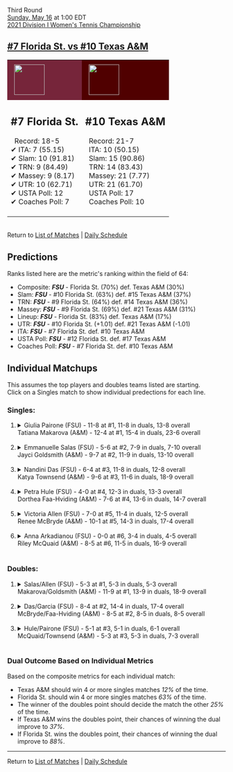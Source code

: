 Third Round  
[Sunday, May 16](../../schedule/05-16.md) at 1:00 EDT  
[2021 Division I Women's Tennis Championship](../index.md)  
## [#7 Florida St. vs #10 Texas A&M](https://www.ncaa.com/game/5833701)  

<table><tr style="background-color: #d9d9d9 !important"><td style="background-color: #76253A !important"><img src="https://www.ncaa.com/sites/default/files/images/logos/schools/f/florida-st.70.png" width="70" height="70" style="padding: 8px;" /></td><td style="background-color: #500000 !important"><img src="https://www.ncaa.com/sites/default/files/images/logos/schools/t/texas-am.70.png" width="70" height="70" style="padding: 8px;" /></td></tr><tr>
<td>  

<h2>#7 Florida St.</h2>  
&nbsp; Record: 18-5<br>  
&#10004; ITA: 7 (55.15)<br>  
&#10004; Slam: 10 (91.81)<br>  
&#10004; TRN: 9 (84.49)<br>  
&#10004; Massey: 9 (8.17)<br>  
&#10004; UTR: 10 (62.71)<br>  
&#10004; USTA Poll: 12<br>  
&#10004; Coaches Poll: 7<br>  
<br>  

</td>
<td>  

<h2>#10 Texas A&M</h2>  
&nbsp; Record: 21-7<br>  
&nbsp; ITA: 10 (50.15)<br>  
&nbsp; Slam: 15 (90.86)<br>  
&nbsp; TRN: 14 (83.43)<br>  
&nbsp; Massey: 21 (7.77)<br>  
&nbsp; UTR: 21 (61.70)<br>  
&nbsp; USTA Poll: 17<br>  
&nbsp; Coaches Poll: 10<br>  
<br>  

</td>
</tr></table>  


<br>Return to [List of Matches](../index.md) &#124; [Daily Schedule](../../schedule/05-16.md)

## Predictions  

Ranks listed here are the metric's ranking within the field of 64:  
- Composite: ***FSU*** - Florida St. (70%) def. Texas A&M (30%)  
- Slam: ***FSU*** - #10 Florida St. (63%) def. #15 Texas A&M (37%)  
- TRN: ***FSU*** - #9 Florida St. (64%) def. #14 Texas A&M (36%)  
- Massey: ***FSU*** - #9 Florida St. (69%) def. #21 Texas A&M (31%)  
- Lineup: ***FSU*** - Florida St. (83%) def. Texas A&M (17%)  
- UTR: ***FSU*** - #10 Florida St. (+1.01) def. #21 Texas A&M (-1.01)  
- ITA: ***FSU*** - #7 Florida St. def. #10 Texas A&M  
- USTA Poll: ***FSU*** - #12 Florida St. def. #17 Texas A&M  
- Coaches Poll: ***FSU*** - #7 Florida St. def. #10 Texas A&M  

## Individual Matchups  
This assumes the top players and doubles teams listed are starting.  
Click on a Singles match to show individual predections for each line.  

### Singles:  

<ol>
<li><details>
<summary markdown="span">Giulia Pairone (FSU) - 11-8 at #1, 11-8 in duals, 13-8 overall<br>Tatiana Makarova (A&M) - 12-4 at #1, 15-4 in duals, 23-6 overall</summary>
<h4>Predictions</h4><ul>
<li>Composite: <b><i>FSU</i></b> - Pairone (57%) def. Makarova (43%)</li>  
<li>Slam: <b><i>FSU</i></b> - Pairone (71%) def. Makarova (29%)</li>  
<li>TRN: <b><i>FSU</i></b> - Pairone (60%) def. Makarova (40%)</li>  
<li>Massey: <b><i>FSU</i></b> - Pairone (57%) def. Makarova (43%)</li>  
<li>UTR: <b><i>A&M</i></b> - Makarova (58%) def. Pairone (42%)</li>  
<li>ITA: <b><i>FSU</i></b> - Pairone (30.67) def. Makarova (21.86)</li>  
</ul>
</details>&nbsp;</li>
<li><details>
<summary markdown="span">Emmanuelle Salas (FSU) - 5-6 at #2, 7-9 in duals, 7-10 overall<br>Jayci Goldsmith (A&M) - 9-7 at #2, 11-9 in duals, 13-10 overall</summary>
<h4>Predictions</h4><ul>
<li>Composite: <b><i>FSU</i></b> - Salas (58%) def. Goldsmith (42%)</li>  
<li>Slam: <b><i>A&M</i></b> - Goldsmith (52%) def. Salas (48%)</li>  
<li>TRN: <b><i>FSU</i></b> - Salas (51%) def. Goldsmith (49%)</li>  
<li>Massey: <b><i>FSU</i></b> - Salas (59%) def. Goldsmith (41%)</li>  
<li>UTR: <b><i>FSU</i></b> - Salas (76%) def. Goldsmith (24%)</li>  
<li>ITA: <b><i>FSU</i></b> - Salas (14.35) def. Goldsmith (3.03)</li>  
</ul>
</details>&nbsp;</li>
<li><details>
<summary markdown="span">Nandini Das (FSU) - 6-4 at #3, 11-8 in duals, 12-8 overall<br>Katya Townsend (A&M) - 9-6 at #3, 11-6 in duals, 18-9 overall</summary>
<h4>Predictions</h4><ul>
<li>Composite: <b><i>A&M</i></b> - Townsend (53%) def. Das (47%)</li>  
<li>Slam: <b><i>FSU</i></b> - Das (51%) def. Townsend (49%)</li>  
<li>TRN: <b><i>A&M</i></b> - Townsend (54%) def. Das (46%)</li>  
<li>Massey: <b><i>FSU</i></b> - Das (53%) def. Townsend (47%)</li>  
<li>UTR: <b><i>A&M</i></b> - Townsend (64%) def. Das (36%)</li>  
<li>ITA: <b><i>A&M</i></b> - Townsend (3.71) def. Das (2.52)</li>  
</ul>
</details>&nbsp;</li>
<li><details>
<summary markdown="span">Petra Hule (FSU) - 4-0 at #4, 12-3 in duals, 13-3 overall<br>Dorthea Faa-Hviding (A&M) - 7-6 at #4, 13-6 in duals, 14-7 overall</summary>
<h4>Predictions</h4><ul>
<li>Composite: <b><i>FSU</i></b> - Hule (72%) def. Faa-Hviding (28%)</li>  
<li>Slam: <b><i>FSU</i></b> - Hule (68%) def. Faa-Hviding (32%)</li>  
<li>TRN: <b><i>FSU</i></b> - Hule (75%) def. Faa-Hviding (25%)</li>  
<li>Massey: <b><i>FSU</i></b> - Hule (74%) def. Faa-Hviding (26%)</li>  
<li>UTR: <b><i>FSU</i></b> - Hule (70%) def. Faa-Hviding (30%)</li>  
<li>ITA: <b><i>FSU</i></b> - Hule (3.24) def. Faa-Hviding (1.87)</li>  
</ul>
</details>&nbsp;</li>
<li><details>
<summary markdown="span">Victoria Allen (FSU) - 7-0 at #5, 11-4 in duals, 12-5 overall<br>Renee McBryde (A&M) - 10-1 at #5, 14-3 in duals, 17-4 overall</summary>
<h4>Predictions</h4><ul>
<li>Composite: <b><i>FSU</i></b> - Allen (76%) def. McBryde (24%)</li>  
<li>Slam: <b><i>FSU</i></b> - Allen (76%) def. McBryde (24%)</li>  
<li>TRN: <b><i>FSU</i></b> - Allen (74%) def. McBryde (26%)</li>  
<li>Massey: <b><i>FSU</i></b> - Allen (76%) def. McBryde (24%)</li>  
<li>UTR: <b><i>FSU</i></b> - Allen (77%) def. McBryde (23%)</li>  
<li>ITA: <b><i>FSU</i></b> - Allen (2.90) def. McBryde (2.44)</li>  
</ul>
</details>&nbsp;</li>
<li><details>
<summary markdown="span">Anna Arkadianou (FSU) - 0-0 at #6, 3-4 in duals, 4-5 overall<br>Riley McQuaid (A&M) - 8-5 at #6, 11-5 in duals, 16-9 overall</summary>
<h4>Predictions</h4><ul>
<li>Composite: <b><i>FSU</i></b> - Arkadianou (75%) def. McQuaid (25%)</li>  
<li>Slam: <b><i>FSU</i></b> - Arkadianou (74%) def. McQuaid (26%)</li>  
<li>TRN: <b><i>FSU</i></b> - Arkadianou (74%) def. McQuaid (26%)</li>  
<li>Massey: <b><i>FSU</i></b> - Arkadianou (72%) def. McQuaid (28%)</li>  
<li>UTR: <b><i>FSU</i></b> - Arkadianou (78%) def. McQuaid (22%)</li>  
<li>ITA: <b><i>A&M</i></b> - McQuaid (2.12) def. Arkadianou (0.00)</li>  
</ul>
</details>&nbsp;</li>
</ol>

### Doubles:  

<ol>
<li><details>
<summary markdown="span">Salas/Allen (FSU) - 5-3 at #1, 5-3 in duals, 5-3 overall<br>Makarova/Goldsmith (A&M) - 11-9 at #1, 13-9 in duals, 18-9 overall</summary>
<br>Sorry, we don't have any metrics for this match
</details>&nbsp;</li>
<li><details>
<summary markdown="span">Das/Garcia (FSU) - 8-4 at #2, 14-4 in duals, 17-4 overall<br>McBryde/Faa-Hviding (A&M) - 8-5 at #2, 8-5 in duals, 8-5 overall</summary>
<br>Sorry, we don't have any metrics for this match
</details>&nbsp;</li>
<li><details>
<summary markdown="span">Hule/Pairone (FSU) - 5-1 at #3, 5-1 in duals, 6-1 overall<br>McQuaid/Townsend (A&M) - 5-3 at #3, 5-3 in duals, 7-3 overall</summary>
<br>Sorry, we don't have any metrics for this match
</details>&nbsp;</li>
</ol>

### Dual Outcome Based on Individual Metrics  
  
Based on the composite metrics for each individual match:  
- Texas A&M should win 4 or more singles matches *12%* of the time.  
- Florida St. should win 4 or more singles matches *63%* of the time.  
- The winner of the doubles point should decide the match the other *25%* of the time.  
- If Texas A&M wins the doubles point, their chances of winning the dual improve to *37%*.  
- If Florida St. wins the doubles point, their chances of winning the dual improve to *88%*.  
  
------

Return to [List of Matches](../index.md) &#124; [Daily Schedule](../../schedule/05-16.md)  
